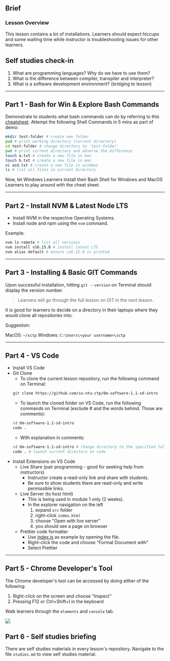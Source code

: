 ## Brief

### Lesson Overview

This lesson contains a lot of installations. Learners should expect hiccups and some waiting time while instructor is troubleshooting issues for other learners.

## Self studies check-in

1. What are programming languages? Why do we have to use them?
2. What is the difference between compiler, transpiler and interpreter?
3. What is a software development environment? (bridging to lesson)

---

## Part 1 - Bash for Win & Explore Bash Commands

Demonstrate to students what bash commands can do by referring to this [cheatsheet](https://www.educative.io/blog/bash-shell-command-cheat-sheet). Attempt the following Shell Commands in 5 mins as part of demo:

```sh
mkdir test-folder # create new folder
pwd # print working directory (current directory)
cd test-folder # change directory to 'test-folder'
pwd # print current directory and observe the difference
touch a.txt # create a new file in mac
touch b.txt # create a new file in mac
ni asd.txt # create a new file in windows
ls # list all files in current directory
```

Now, let Windows Learners install their Bash Shell for Windows and MacOS Learners to play around with the cheat sheet.

---

## Part 2 - Install NVM & Latest Node LTS

- Install NVM in the respective Operating Systems.
- Install node and npm using the `nvm` command.

Example:
```sh
nvm ls-remote # list all versions
nvm install v16.15.0 # install latest LTS
nvm alias default # ensure v16.15.0 is printed
```

---

## Part 3 - Installing & Basic GIT Commands

Upon successful installation, hitting `git --version` on Terminal should display the version number.

> Learners will go through the full lesson on GIT in the next lesson.

It is good for learners to decide on a directory in their laptops where they would clone all repositories into. 

Suggestion:

MacOS: `~/sctp`
Windows: `C:\Users\<your username>\sctp`

---

## Part 4 - VS Code

- Install VS Code
- Git Clone
    - To clone the current lesson repository, run the following command on Terminal:
    ```sh
    git clone https://github.com/su-ntu-ctp/6m-software-1.1-sd-intro
    ```
    - To launch the cloned folder on VS Code, run the following commands on Terminal (exclude # and the words behind. Those are comments): 
    ```sh
    cd 6m-software-1.1-sd-intro
    code .
    ```
    - With explanation in comments:
    ```sh
    cd 6m-software-1.1-sd-intro # change directory to the specified folder
    code . # launch current directory on code
    ```
- Install Extensions on VS Code
    - Live Share (pair programming - good for seeking help from instructors)
        - Instructor create a read-only link and share with students.
        - Be sure to show students there are read-only and write permissible links.
    - Live Server (to host html)
        - This is being used in module 1 only (2 weeks).
        - In the explorer navigation on the left
            1. expand `src` folder
            1. right-click `index.html`
            1. choose "Open with live server"
            1. you should see a page on browser 
    - Prettier code formatter
        - Use [index.js](./src/index.js) as example by opening the file.
        - Right-click the code and choose "Format Document with"
        - Select Prettier
---

## Part 5 - Chrome Developer's Tool

The Chrome developer's tool can be accessed by doing either of the following:
1. Right-click on the screen and choose "Inspect"
2. Pressing F12 or Ctrl+Shift+I in the keyboard

Walk learners through the `elements` and `console` tab.

<img src="./assets/dev-tools.png" />

## Part 6 - Self studies briefing

There are self studies materials in every lesson's repository. Navigate to the file `studies.md` to view self studies material.

